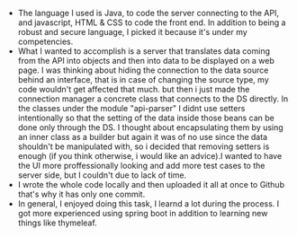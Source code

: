 - The language I used is Java, to code the server connecting to the API, and javascript, HTML & CSS to code the front end.
In addition to being a robust and secure language, I picked it because it's under my competencies. 
- What I wanted to accomplish is a server that translates data coming from the API into objects and then into data to be
displayed on a web page. I was thinking about hiding the connection to the data source behind an interface, that is in case
of changing the source type, my code wouldn't get affected that much. but then i just made the connection manager a concrete class
that connects to the DS directly. 
In the classes under the module "api-parser" I didnt use setters intentionally so that the setting of the data inside those beans
can be done only through the DS. I thought about encapsulating them by using an inner class as a builder but again it was of 
no use since the data shouldn't be manipulated with, so i decided that removing setters is enough (if you think otherwise, 
i would like an advice).I wanted to have the UI more proffessionally looking and add more test cases to the server side, but I couldn't due to lack of time.
- I wrote the whole code locally and then uploaded it all at once to Github that's why it has only one commit.
- In general, I enjoyed doing this task, I learnd a lot during the process. I got more experienced using spring
boot in addition to learning new things like thymeleaf.
